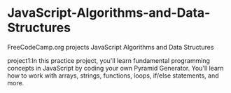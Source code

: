 # JavaScript-Algorithms-and-Data-Structures
FreeCodeCamp.org projects JavaScript Algorithms and Data Structures

project1:In this practice project, you'll learn fundamental programming concepts in JavaScript by coding your own Pyramid Generator.
You'll learn how to work with arrays, strings, functions, loops, if/else statements, and more.
